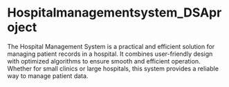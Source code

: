 # Hospitalmanagementsystem_DSAproject
The Hospital Management System is a practical and efficient solution for managing patient records in a hospital. It combines user-friendly design with optimized algorithms to ensure smooth and efficient operation. Whether for small clinics or large hospitals, this system provides a reliable way to manage patient data.
